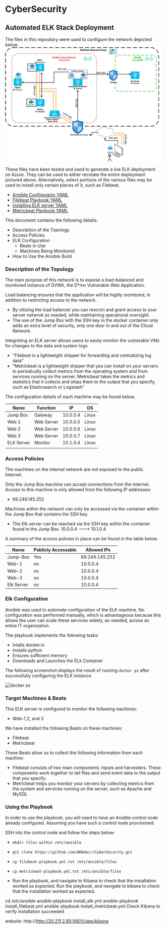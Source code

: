 # CyberSecurity
## Automated ELK Stack Deployment

The files in this repository were used to configure the network depicted below.
![Cloud Network Diagram](https://github.com/AMAdair/CyberSecurity/blob/main/Diagrams/Cloud%20Network%20Diagram.jpg?raw=true "Cloud Network Diagram")

These files have been tested and used to generate a live ELK deployment on Azure. They can be used to either recreate the entire deployment pictured above. Alternatively, select portions of the various files may be used to install only certain pieces of it, such as Filebeat.

  - [Ansible Configuraion YAML](https://github.com/AMAdair/CyberSecurity/blob/main/Ansible/ansible_config.yml)
  - [Filebeat Playbook YAML](https://github.com/AMAdair/CyberSecurity/blob/main/Ansible/filebeat-playbook.yml)
  - [Installing ELK server YAML](https://github.com/AMAdair/CyberSecurity/blob/main/Ansible/install-elk.yml)
  - [Metricbeat Playbook YAML](https://github.com/AMAdair/CyberSecurity/blob/main/Ansible/metricbeat-playbook.yml)

This document contains the following details:
- Description of the Topology
- Access Policies
- ELK Configuration
  - Beats in Use
  - Machines Being Monitored
- How to Use the Ansible Build


### Description of the Topology

The main purpose of this network is to expose a load-balanced and monitored instance of DVWA, the D*mn Vulnerable Web Application.

Load balancing ensures that the application will be highly monitored, in addition to restricting access to the network.
- By utlizing the load balancer you can rescrict and grant access to your server netwrok as needed, while maintaining operational oversight. 
- The use of the Jump Box with the SSH key in the docker container only adds an extra level of security, only one door in and out of the Cloud Network. 

Integrating an ELK server allows users to easily monitor the vulnerable VMs for changes to the data and system logs.
- "Filebeat is a lightweight shipper for forwarding and centralizing log data"
- "Metricbeat is a lightweight shipper that you can install on your servers to periodically collect metrics from the operating system and from services running on the server. Metricbeat takes the metrics and statistics that it collects and ships them to the output that you specify, such as Elasticsearch or Logstash"

The configuration details of each machine may be found below.

| **Name**   | **Function** | **IP**   | **OS** |
|------------|--------------|----------|--------|
| Jump Box   | Gateway      | 10.0.0.4 | Linux  |
| Web 1      | Web Server   | 10.0.0.5 | Linux  |
| Web 2      | Web Server   | 10.0.0.6 | Linux  |
| Web 3      | Web Server   | 10.0.0.7 | Linux  |
| ELK Server | Monitor      | 10.1.0.4 | Linux  |
|            |              |          |        |

### Access Policies

The machines on the internal network are not exposed to the public Internet. 

Only the Jump Box machine can accept connections from the Internet. Access to this machine is only allowed from the following IP addresses:
- 69.249.145.252

Machines within the network can only be accessed via the container within the Jump Box that contains the SSH key.
- The Elk server can be reached via the SSH key within the container found in the Jump Box. 10.0.0.4 ---> 10.1.0.4

A summary of the access policies in place can be found in the table below.

| **Name**   | **Publicly Accessable** | **Allowed IPs** |
|------------|--------------------------|-----------------|
| Jump-Box   | Yes                      | 69.249.145.252  |
| Web-1      | no                       | 10.0.0.4        |
| Web-2      | no                       | 10.0.0.4        |
| Web-3      | no                       | 10.0.0.4        |
| Elk Server | no                       | 10.0.0.4        |

### Elk Configuration

Ansible was used to automate configuration of the ELK machine. No configuration was performed manually, which is advantageous because this allows the user can scale these services widely, as-needed, across an entire IT organization. 

The playbook implements the following tasks:
- Intalls docker.io
- Installs python
- Ensures sufficient memory
- Downloads and Launches the ELk Container

The following screenshot displays the result of running `docker ps` after successfully configuring the ELK instance.

![docker ps](https://github.com/eddie12frank/Frank/blob/main/Images/Docker%20PS.png "sudo docker ps")

### Target Machines & Beats
This ELK server is configured to monitor the following machines:
- Web-1,2, and 3

We have installed the following Beats on these machines:
- Filebeat
- Metricbeat

These Beats allow us to collect the following information from each machine:
- Filebeat consists of two main components: inputs and harvesters. These components work together to tail files and send event data to the output that you specify.
- Metricbeat helps you monitor your servers by collecting metrics from the system and services running on the server, such as Apache and MySQL


### Using the Playbook
In order to use the playbook, you will need to have an Ansible control node already configured. Assuming you have such a control node provisioned: 

SSH into the control node and follow the steps below:
- `mkdir files within /etc/ansible`
- `git clone https://github.com/AMAdair/CyberSecurity.git`
- `cp filebeat-playbook.yml.txt /etc/ansible/files`
- `cp metricbeat-playbook.yml.txt /etc/ansible/files`

- Run the playbook, and navigate to Kibana to check that the installation worked as expected.
Run the playbook, and navigate to kibana to check that the installation worked as expected.

cd /etc/ansible
ansible-playbook install_elk.yml
ansible-playbook install_filebeat.yml
ansible-playbook install_metricbeat.yml
Check Kibana to verify installation succeeded

website: http://http://20.211.2.85:5601//app/kibana
